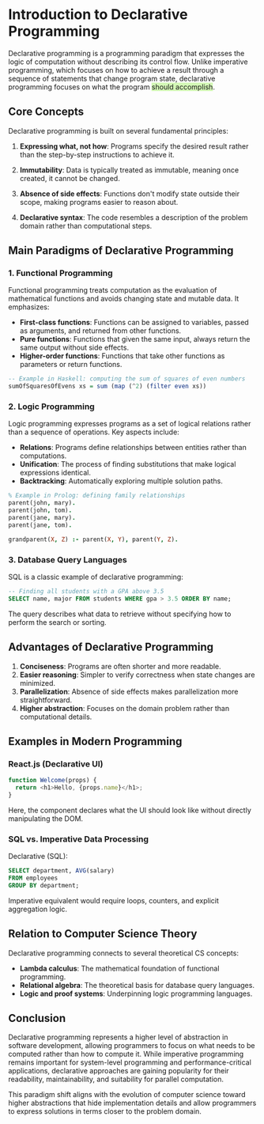 # Introduction to Declarative Programming

Declarative programming is a programming paradigm that expresses the logic of computation without describing its control flow. Unlike imperative programming, which focuses on how to achieve a result through a sequence of statements that change program state, declarative programming focuses on what the program <span style="background:#d3f8b6">should accomplish</span>.

## Core Concepts

Declarative programming is built on several fundamental principles:

1. **Expressing what, not how**: Programs specify the desired result rather than the step-by-step instructions to achieve it.

2. **Immutability**: Data is typically treated as immutable, meaning once created, it cannot be changed.

3. **Absence of side effects**: Functions don't modify state outside their scope, making programs easier to reason about.

4. **Declarative syntax**: The code resembles a description of the problem domain rather than computational steps.

## Main Paradigms of Declarative Programming

### 1. Functional Programming

Functional programming treats computation as the evaluation of mathematical functions and avoids changing state and mutable data. It emphasizes:

- **First-class functions**: Functions can be assigned to variables, passed as arguments, and returned from other functions.
- **Pure functions**: Functions that given the same input, always return the same output without side effects.
- **Higher-order functions**: Functions that take other functions as parameters or return functions.

```haskell
-- Example in Haskell: computing the sum of squares of even numbers
sumOfSquaresOfEvens xs = sum (map (^2) (filter even xs))
```

### 2. Logic Programming

Logic programming expresses programs as a set of logical relations rather than a sequence of operations. Key aspects include:

- **Relations**: Programs define relationships between entities rather than computations.
- **Unification**: The process of finding substitutions that make logical expressions identical.
- **Backtracking**: Automatically exploring multiple solution paths.

```prolog
% Example in Prolog: defining family relationships
parent(john, mary).
parent(john, tom).
parent(jane, mary).
parent(jane, tom).

grandparent(X, Z) :- parent(X, Y), parent(Y, Z).
```

### 3. Database Query Languages

SQL is a classic example of declarative programming:

```sql
-- Finding all students with a GPA above 3.5
SELECT name, major FROM students WHERE gpa > 3.5 ORDER BY name;
```

The query describes what data to retrieve without specifying how to perform the search or sorting.

## Advantages of Declarative Programming

1. **Conciseness**: Programs are often shorter and more readable.
2. **Easier reasoning**: Simpler to verify correctness when state changes are minimized.
3. **Parallelization**: Absence of side effects makes parallelization more straightforward.
4. **Higher abstraction**: Focuses on the domain problem rather than computational details.

## Examples in Modern Programming

### React.js (Declarative UI)

```javascript
function Welcome(props) {
  return <h1>Hello, {props.name}</h1>;
}
```

Here, the component declares what the UI should look like without directly manipulating the DOM.

### SQL vs. Imperative Data Processing

Declarative (SQL):
```sql
SELECT department, AVG(salary) 
FROM employees 
GROUP BY department;
```

Imperative equivalent would require loops, counters, and explicit aggregation logic.

## Relation to Computer Science Theory

Declarative programming connects to several theoretical CS concepts:

- **Lambda calculus**: The mathematical foundation of functional programming.
- **Relational algebra**: The theoretical basis for database query languages.
- **Logic and proof systems**: Underpinning logic programming languages.

## Conclusion

Declarative programming represents a higher level of abstraction in software development, allowing programmers to focus on what needs to be computed rather than how to compute it. While imperative programming remains important for system-level programming and performance-critical applications, declarative approaches are gaining popularity for their readability, maintainability, and suitability for parallel computation.

This paradigm shift aligns with the evolution of computer science toward higher abstractions that hide implementation details and allow programmers to express solutions in terms closer to the problem domain.